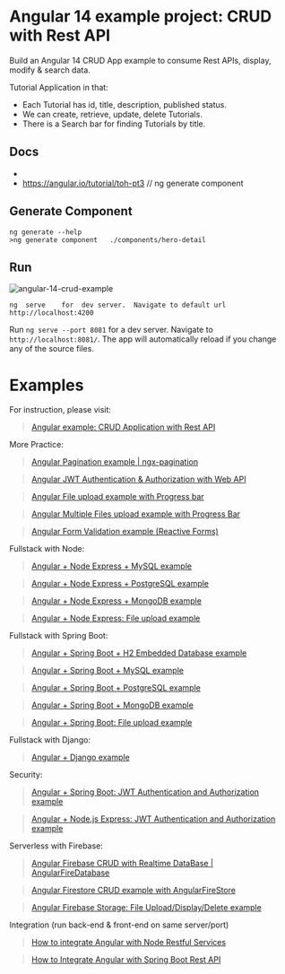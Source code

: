 # Angular 14 example project: CRUD with Rest API

Build an Angular 14 CRUD App example to consume Rest APIs, display, modify & search data.

Tutorial Application in that:
- Each Tutorial has id, title, description, published status.
- We can create, retrieve, update, delete Tutorials.
- There is a Search bar for finding Tutorials by title.

## Docs
- 
- https://angular.io/tutorial/toh-pt3    // ng generate component

##  Generate Component
```
ng generate --help
>ng generate component   ./components/hero-detail

```
## Run 
![angular-14-crud-example](angular-14-crud-example.png)
```
ng  serve    for  dev server.  Navigate to default url http://localhost:4200
```
Run `ng serve --port 8081` for a dev server. Navigate to `http://localhost:8081/`. The app will automatically reload if you change any of the source files.

# Examples
For instruction, please visit:
> [Angular example: CRUD Application with Rest API](https://www.bezkoder.com/angular-14-crud-example/)

More Practice:
> [Angular Pagination example | ngx-pagination](https://www.bezkoder.com/angular-13-pagination-ngx/)

> [Angular JWT Authentication & Authorization with Web API](https://www.bezkoder.com/angular-13-jwt-auth/)

> [Angular File upload example with Progress bar](https://www.bezkoder.com/angular-14-file-upload/)

> [Angular Multiple Files upload example with Progress Bar](https://www.bezkoder.com/angular-13-multiple-file-upload/)

> [Angular Form Validation example (Reactive Forms)](https://www.bezkoder.com/angular-14-form-validation/)

Fullstack with Node:

> [Angular + Node Express + MySQL example](https://www.bezkoder.com/angular-13-node-js-express-mysql/)

> [Angular + Node Express + PostgreSQL example](https://www.bezkoder.com/angular-13-node-js-express-postgresql/)

> [Angular + Node Express + MongoDB example](https://www.bezkoder.com/mean-stack-crud-example-angular-13/)

> [Angular + Node Express: File upload example](https://www.bezkoder.com/angular-13-node-express-file-upload/)

Fullstack with Spring Boot:

> [Angular + Spring Boot + H2 Embedded Database example](https://www.bezkoder.com/spring-boot-angular-14-crud/)

> [Angular + Spring Boot + MySQL example](https://www.bezkoder.com/spring-boot-angular-13-mysql/)

> [Angular + Spring Boot + PostgreSQL example](https://www.bezkoder.com/spring-boot-angular-13-postgresql/)

> [Angular + Spring Boot + MongoDB example](https://www.bezkoder.com/angular-13-spring-boot-mongodb/)

> [Angular + Spring Boot: File upload example](https://www.bezkoder.com/angular-13-spring-boot-file-upload/)

Fullstack with Django:
> [Angular + Django example](https://bezkoder.com/django-angular-13-crud-rest-framework/)

Security:
> [Angular + Spring Boot: JWT Authentication and Authorization example](https://www.bezkoder.com/angular-12-spring-boot-jwt-auth/)

> [Angular + Node.js Express: JWT Authentication and Authorization example](https://www.bezkoder.com/node-js-angular-12-jwt-auth/)

Serverless with Firebase:
> [Angular Firebase CRUD with Realtime DataBase | AngularFireDatabase](https://www.bezkoder.com/angular-13-firebase-crud/)

> [Angular Firestore CRUD example with AngularFireStore](https://www.bezkoder.com/angular-13-firestore-crud-angularfirestore/)

> [Angular Firebase Storage: File Upload/Display/Delete example](https://www.bezkoder.com/angular-13-firebase-storage/)

Integration (run back-end & front-end on same server/port)
> [How to integrate Angular with Node Restful Services](https://bezkoder.com/integrate-angular-12-node-js/)

> [How to Integrate Angular with Spring Boot Rest API](https://bezkoder.com/integrate-angular-12-spring-boot/)